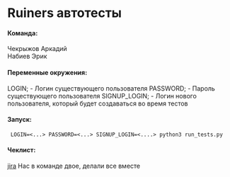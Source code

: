 # Ruiners автотесты

#### Команда:
Чекрыжов Аркадий <br>
Набиев Эрик

#### Переменные окружения:
LOGIN;  - Логин существующего пользователя
PASSWORD; - Пароль существующего пользователя
SIGNUP_LOGIN;  - Логин нового пользователя, который будет создаваться во время тестов

#### Запуск:

```shell script
 LOGIN=<...> PASSWORD=<...> SIGNUP_LOGIN=<....> python3 run_tests.py
```

#### Чеклист:
[jira](http://jira.bmstu.cloud/browse/QA-1066) Нас в команде двое, делали все вместе
